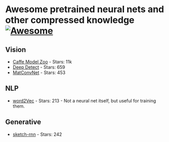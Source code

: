 # Awesome pretrained neural nets and other compressed knowledge [![Awesome](https://cdn.rawgit.com/sindresorhus/awesome/d7305f38d29fed78fa85652e3a63e154dd8e8829/media/badge.svg)](https://github.com/sindresorhus/awesome)

## Vision
* [Caffe Model Zoo](https://github.com/BVLC/caffe/wiki/Model-Zoo) - Stars: 11k
* [Deep Detect](http://www.deepdetect.com/applications/model/) - Stars: 659
* [MatConvNet](http://www.vlfeat.org/matconvnet/pretrained/) - Stars: 453

## NLP
* [word2Vec](https://github.com/3Top/word2vec-api) - Stars: 213 - Not a neural net itself, but useful for training them.

## Generative
* [sketch-rnn](https://github.com/hardmaru/sketch-rnn/tree/master/save/kanji) - Stars: 242


